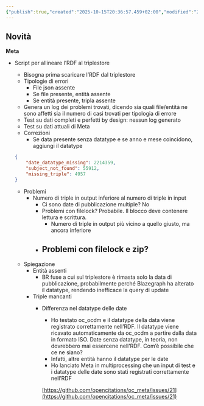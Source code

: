 ```yaml
---
{"publish":true,"created":"2025-10-15T20:36:57.459+02:00","modified":"2025-10-15T19:37:10.000+02:00","cssclasses":""}
---
```



## Novità

**Meta**

- Script per allineare l’RDF al triplestore
    - Bisogna prima scaricare l’RDF dal triplestore
    - Tipologie di errori
        - File json assente
        - Se file presente, entità assente
        - Se entità presente, tripla assente
    - Genera un log dei problemi trovati, dicendo sia quali file/entità ne sono affetti sia il numero di casi trovati per tipologia di errore
    - Test su dati completi e perfetti by design: nessun log generato
    - Test su dati attuali di Meta
    - Correzioni
        - Se data presente senza datatype e se anno e mese coincidono, aggiungi il datatype
    
    ```json
    {
        "date_datatype_missing": 2214359,
        "subject_not_found": 55912,
        "missing_triple": 4957
    }
    ```
    
    - Problemi
        - Numero di triple in output inferiore al numero di triple in input
            - Ci sono date di pubblicazione multiple? No
            - Problemi con filelock? Probabile. Il blocco deve contenere lettura e scrittura.
                - Numero di triple in output più vicino a quello giusto, ma ancora inferiore
            - Problemi con filelock e zip?
                - 
    - Spiegazione
        - Entità assenti
            - BR fuse a cui sul triplestore è rimasta solo la data di pubblicazione, probabilmente perché Blazegraph ha alterato il datatype, rendendo inefficace la query di update
        - Triple mancanti
            - Differenza nel datatype delle date
                - Ho testato oc_ocdm e il datatype della data viene registrato correttamente nell’RDF. Il datatype viene ricavato automaticamente da oc_ocdm a partire dalla data in formato ISO. Date senza datatype, in teoria, non dovrebbero mai essercene nell’RDF. Com’è possibile che ce ne siano?
                - Infatti, altre entità hanno il datatype per le date
                - Ho lanciato Meta in multiprocessing che un input di test e i datatype delle date sono stati registrati correttamente nell’RDF
                
                [https://github.com/opencitations/oc_meta/issues/21](https://github.com/opencitations/oc_meta/issues/21)